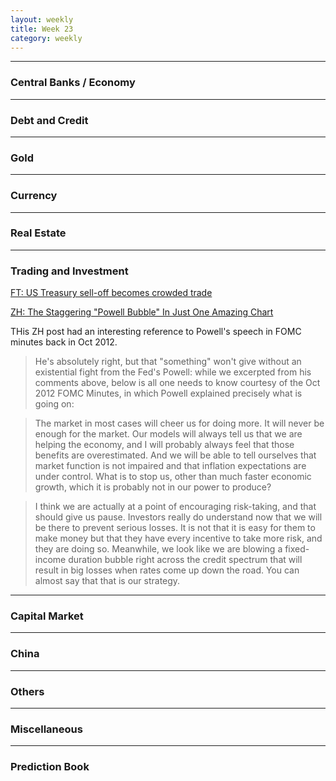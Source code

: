 ```yaml
---
layout: weekly
title: Week 23
category: weekly
---
```


---
### Central Banks / Economy

---
### Debt and Credit

---
### Gold

---
### Currency

---
### Real Estate

---
### Trading and Investment

[FT: US Treasury sell-off becomes crowded trade](
https://www.ft.com/content/772db971-75fc-4d02-afa4-95b289b5c4be)

[ZH: The Staggering "Powell Bubble" In Just One Amazing Chart](
https://www.zerohedge.com/markets/staggering-powell-bubble-just-one-amazing-chart)

THis ZH post had an interesting reference to Powell's speech in FOMC minutes
back in Oct 2012.

> He's absolutely right, but that "something" won't give without an existential fight from the Fed's Powell: while we excerpted from his comments above, below is all one needs to know courtesy of the Oct 2012 FOMC Minutes, in which Powell explained precisely what is going on:

> The market in most cases will cheer us for doing more. It will never be enough for the market. Our models will always tell us that we are helping the economy, and I will probably always feel that those benefits are overestimated. And we will be able to tell ourselves that market function is not impaired and that inflation expectations are under control. What is to stop us, other than much faster economic growth, which it is probably not in our power to produce?

> I think we are actually at a point of encouraging risk-taking, and that should give us pause. Investors really do understand now that we will be there to prevent serious losses. It is not that it is easy for them to make money but that they have every incentive to take more risk, and they are doing so. Meanwhile, we look like we are blowing a fixed-income duration bubble right across the credit spectrum that will result in big losses when rates come up down the road. You can almost say that that is our strategy.


---
### Capital Market

---
### China

---
### Others

---
### Miscellaneous

---
### Prediction Book
